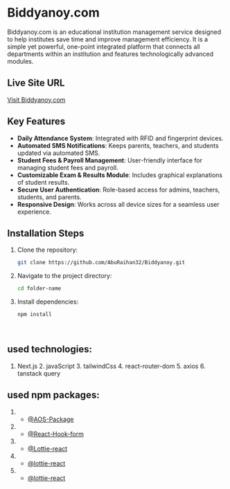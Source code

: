 
<!-- Information i added -->

# Biddyanoy.com

Biddyanoy.com is an educational institution management service designed to help institutes save time and improve management efficiency. It is a simple yet powerful, one-point integrated platform that connects all departments within an institution and features technologically advanced modules.

## Live Site URL

[Visit Biddyanoy.com](https://biddyanoy.vercel.app)



## Key Features

- **Daily Attendance System**: Integrated with RFID and fingerprint devices.
- **Automated SMS Notifications**: Keeps parents, teachers, and students updated via automated SMS.
- **Student Fees & Payroll Management**: User-friendly interface for managing student fees and payroll.
- **Customizable Exam & Results Module**: Includes graphical explanations of student results.
- **Secure User Authentication**: Role-based access for admins, teachers, students, and parents.
- **Responsive Design**: Works across all device sizes for a seamless user experience.
 
## Installation Steps

1. Clone the repository:
    ```sh
    git clone https://github.com/AbuRaihan32/Biddyanoy.git
    ```
2. Navigate to the project directory:
    ```sh
    cd folder-name
    ```
3. Install dependencies:
    ```sh
    npm install
    ```
 
 <br/>

## used technologies:
   1. Next.js     2. javaScript    3. tailwindCss      4. react-router-dom    5. axios    6. tanstack query


## used npm packages:
1. - [@AOS-Package](https://www.npmjs.com/package/aos) 
2. - [@React-Hook-form](https://react-hook-form.com/) 
3. - [@Lottie-react](https://react-hook-form.com/)
3. - [@lottie-react](https://lottiefiles.com/free-animations/react) 
3. - [@lottie-react](https://lottiefiles.com/free-animations/react)


